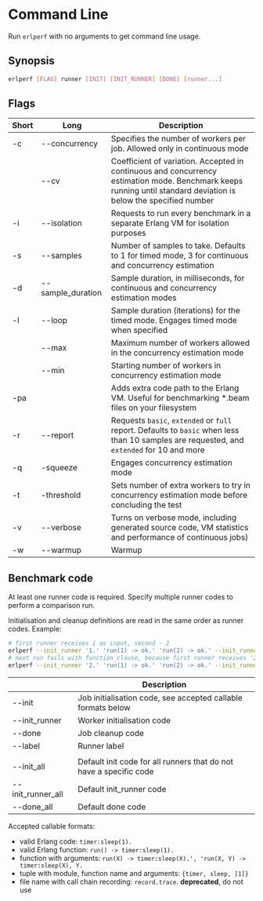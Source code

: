 # Command Line
Run `erlperf` with no arguments to get command line usage.

## Synopsis

```bash
erlperf [FLAG] runner [INIT] [INIT_RUNNER] [DONE] [runner...]
```

## Flags

| Short | Long              | Description                                                                                                                                                       |
|-------|-------------------|-------------------------------------------------------------------------------------------------------------------------------------------------------------------|
| -c    | --concurrency     | Specifies the number of workers per job. Allowed only in continuous mode                                                                                          |
|       | --cv              | Coefficient of variation. Accepted in continuous and concurrency estimation mode. Benchmark keeps running until standard deviation is below the specified number  |
| -i    | --isolation       | Requests to run every benchmark in a separate Erlang VM for isolation purposes                                                                                    |
| -s    | --samples         | Number of samples to take. Defaults to 1 for timed mode, 3 for continuous and concurrency estimation                                                              |
| -d    | --sample_duration | Sample duration, in milliseconds, for continuous and concurrency estimation modes                                                                                 |
| -l    | --loop            | Sample duration (iterations) for the timed mode. Engages timed mode when specified                                                                                |
|       | --max             | Maximum number of workers allowed in the concurrency estimation mode                                                                                              |
|       | --min             | Starting number of workers in concurrency estimation mode                                                                                                         |
| -pa   |                   | Adds extra code path to the Erlang VM. Useful for benchmarking *.beam files on your filesystem                                                                    |
| -r    | --report          | Requests `basic`, `extended` or `full` report. Defaults to `basic` when less than 10 samples are requested, and `extended` for 10 and more                        |
| -q    | -squeeze          | Engages concurrency estimation mode                                                                                                                               |
| -t    | -threshold        | Sets number of extra workers to try in concurrency estimation mode before concluding the test                                                                     |
| -v    | --verbose         | Turns on verbose mode, including generated source code, VM statistics and performance of continuous jobs)                                                         |
| -w    | --warmup          | Warmup                                                                                                                                                            |

## Benchmark code
At least one runner code is required. Specify multiple runner codes to perform
a comparison run.

Initialisation and cleanup definitions are read in the same order as runner codes. Example:
```bash
# first runner receives 1 as input, second - 2
erlperf --init_runner '1.' 'run(1) -> ok.' 'run(2) -> ok.' --init_runner '2.'
# next run fails with function_clause, because first runner receives '2', and second - 1
erlperf --init_runner '2.' 'run(1) -> ok.' 'run(2) -> ok.' --init_runner '1.' 
```

|                   | Description                                                               |
|-------------------|---------------------------------------------------------------------------|
| --init            | Job initialisation code, see accepted callable formats below              |
| --init_runner     | Worker initialisation code                                                |
| --done            | Job cleanup code                                                          |
| --label           | Runner label                                                              |
|                   |                                                                           |
| --init_all        | Default init code for all runners that do not have a specific code        |
| --init_runner_all | Default init_runner code                                                  |
| --done_all        | Default done code                                                         |

Accepted callable formats:
* valid Erlang code: `timer:sleep(1).`
* valid Erlang function: `run() -> timer:sleep(1).`
* function with arguments: `run(X) -> timer:sleep(X).', 'run(X, Y) -> timer:sleep(X), Y.`
* tuple with module, function name and arguments: `{timer, sleep, [1]}`
* file name with call chain recording: `record.trace`. **deprecated**, do not use 
